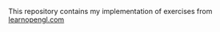 This repository contains my implementation of exercises from
[learnopengl.com](https://learnopengl.com)
